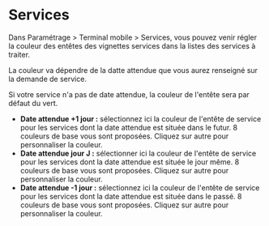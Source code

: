 # Services

Dans Paramétrage > Terminal mobile > Services, vous pouvez venir régler la couleur des entêtes des vignettes services dans la listes des services à traiter.

La couleur va dépendre de la datte attendue que vous aurez renseigné sur la demande de service.&#x20;

Si votre service n'a pas de date attendue, la couleur de l'entête sera par défaut du vert.

* **Date attendue +1 jour :** sélectionnez ici la couleur de l'entête de service pour les services dont la date attendue est située dans le futur. 8 couleurs de base vous sont proposées. Cliquez sur autre pour personnaliser la couleur.
* **Date attendue jour J :** sélectionner ici la couleur de l'entête de service pour les services dont la date attendue est située le jour même. 8 couleurs de base vous sont proposées. Cliquez sur autre pour personnaliser la couleur.
* **Date attendue -1 jour :** sélectionnez ici la couleur de l'entête de service pour les services dont la date attendue est située dans le passé. 8 couleurs de base vous sont proposées. Cliquez sur autre pour personnaliser la couleur.
